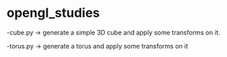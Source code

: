 # opengl_studies

-cube.py -> generate a simple 3D cube and apply some transforms on it.

-torus.py -> generate a torus and apply some transforms on it
